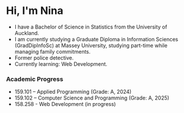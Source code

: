 # Hi, I'm Nina 

- I have a Bachelor of Science in Statistics from the University of Auckland. 
- I am currently studying a Graduate Diploma in Information Sciences (GradDipInfoSc) at Massey University, studying part-time while managing family commitments.
- Former police detective. 
- Currently learning: Web Development.  

###  Academic Progress
- 159.101 – Applied Programming (Grade: A, 2024)
- 159.102 – Computer Science and Programming (Grade: A, 2025)
- 158.258 - Web Development (in progress)

